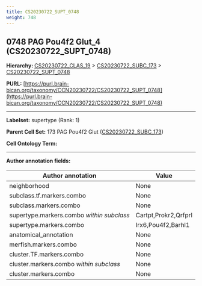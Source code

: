 ```yaml
---
title: CS20230722_SUPT_0748
weight: 748
---
```

## 0748 PAG Pou4f2 Glut_4 (CS20230722_SUPT_0748)
<b>Hierarchy: </b>
[CS20230722_CLAS_19](../CS20230722_CLAS_19) >
[CS20230722_SUBC_173](../CS20230722_SUBC_173) >
[CS20230722_SUPT_0748](../CS20230722_SUPT_0748)

**PURL:** [https://purl.brain-bican.org/taxonomy/CCN20230722/CS20230722_SUPT_0748](https://purl.brain-bican.org/taxonomy/CCN20230722/CS20230722_SUPT_0748)

---


**Labelset:** supertype (Rank: 1)

**Parent Cell Set:** 173 PAG Pou4f2 Glut ([CS20230722_SUBC_173](../CS20230722_SUBC_173))



**Cell Ontology Term:** 

[MARKER GENES.]: #


---

[TRANSFERRED ANNOTATIONS.]: #


[AUTHOR ANNOTATION FIELDS.]: #


**Author annotation fields:**

| Author annotation | Value |
|-------------------|-------|
|neighborhood|None|
|subclass.tf.markers.combo|None|
|subclass.markers.combo|None|
|supertype.markers.combo _within subclass_|Cartpt,Prokr2,Qrfprl|
|supertype.markers.combo|Irx6,Pou4f2,Barhl1|
|anatomical_annotation|None|
|merfish.markers.combo|None|
|cluster.TF.markers.combo|None|
|cluster.markers.combo _within subclass_|None|
|cluster.markers.combo|None|
